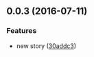 <a name="0.0.3"></a>
## 0.0.3 (2016-07-11)


### Features

* new story ([30addc3](https://bitbucket.org/atlassian/https://bitbucket.org/atlassian/atlaskit/commits/30addc3))




